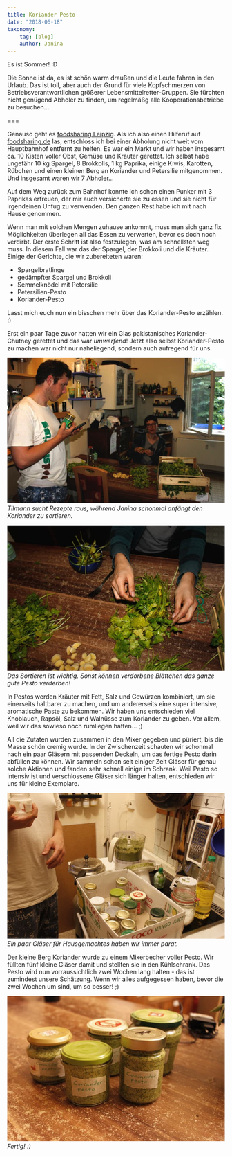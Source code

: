 ```yaml
---
title: Koriander Pesto
date: "2018-06-18"
taxonomy:
    tag: [blog]
    author: Janina
---
```


Es ist Sommer! :D

Die Sonne ist da, es ist schön warm draußen und die Leute fahren in den Urlaub. Das ist toll, aber auch der Grund für viele Kopfschmerzen von Betriebsverantwortlichen größerer Lebensmittelretter-Gruppen. Sie fürchten nicht genügend Abholer zu finden, um regelmäßg alle Kooperationsbetriebe zu besuchen...

===

Genauso geht es [foodsharing Leipzig](https://foodsharing.de/?page=fairteiler&bid=23). Als ich also einen Hilferuf auf [foodsharing.de](https://foodsharing.de) las, entschloss ich bei einer Abholung nicht weit vom Hauptbahnhof entfernt zu helfen. Es war ein Markt und wir haben insgesamt ca. 10 Kisten voller Obst, Gemüse und Kräuter gerettet. Ich selbst habe ungefähr 10 kg Spargel, 8 Brokkolis, 1 kg Paprika, einige Kiwis, Karotten, Rübchen und einen kleinen Berg an Koriander und Petersilie mitgenommen. Und insgesamt waren wir 7 Abholer...

Auf dem Weg zurück zum Bahnhof konnte ich schon einen Punker mit 3 Paprikas erfreuen, der mir auch versicherte sie zu essen und sie nicht für irgendeinen Unfug zu verwenden. Den ganzen Rest habe ich mit nach Hause genommen.

Wenn man mit solchen Mengen zuhause ankommt, muss man sich ganz fix Möglichkeiten überlegen all das Essen zu verwerten, bevor es doch noch verdirbt. Der erste Schritt ist also festzulegen, was am schnellsten weg muss. In diesem Fall war das der Spargel, der Brokkoli und die Kräuter. Einige der Gerichte, die wir zubereiteten waren:
- Spargelbratlinge
- gedämpfter Spargel und Brokkoli
- Semmelknödel mit Petersilie
- Petersilien-Pesto
- Koriander-Pesto

Lasst mich euch nun ein bisschen mehr über das Koriander-Pesto erzählen. :)

Erst ein paar Tage zuvor hatten wir ein Glas pakistanisches Koriander-Chutney gerettet und das war _umwerfend_! Jetzt also selbst Koriander-Pesto zu machen war nicht nur naheliegend, sondern auch aufregend für uns.

![](makingpesto.jpg) </br>
_Tilmann sucht Rezepte raus, während Janina schonmal anfängt den Koriander zu sortieren._

![](sorting.jpg) </br>
_Das Sortieren ist wichtig. Sonst können verdorbene Blättchen das ganze gute Pesto verderben!_

In Pestos werden Kräuter mit Fett, Salz und Gewürzen kombiniert, um sie einerseits haltbarer zu machen, und um andererseits eine super intensive, aromatische Paste zu bekommen. Wir haben uns entschieden viel Knoblauch, Rapsöl, Salz und Walnüsse zum Koriander zu geben. Vor allem, weil wir das sowieso noch rumliegen hatten... ;)

All die Zutaten wurden zusammen in den Mixer gegeben und püriert, bis die Masse schön cremig wurde. In der Zwischenzeit schauten wir schonmal nach ein paar Gläsern mit passenden Deckeln, um das fertige Pesto darin abfüllen zu können. Wir sammeln schon seit einiger Zeit Gläser für genau solche Aktionen und fanden sehr schnell einige im Schrank. Weil Pesto so intensiv ist und verschlossene Gläser sich länger halten, entschieden wir uns für kleine Exemplare.

![](jarsandblender.jpg) </br>
_Ein paar Gläser für Hausgemachtes haben wir immer parat._

Der kleine Berg Koriander wurde zu einem Mixerbecher voller Pesto. Wir füllten fünf kleine Gläser damit und stellten sie in den Kühlschrank. Das Pesto wird nun vorraussichtlich zwei Wochen lang halten - das ist zumindest unsere Schätzung. Wenn wir alles aufgegessen haben, bevor die zwei Wochen um sind, um so besser! ;)

![](finished.jpg) </br>
_Fertig! :)_
